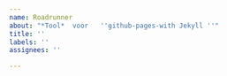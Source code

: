 ```yaml
---
name: Roadrunner
about: "*Tool*  voor   ''github-pages-with Jekyll ''"
title: ''
labels: ''
assignees: ''

---
```



